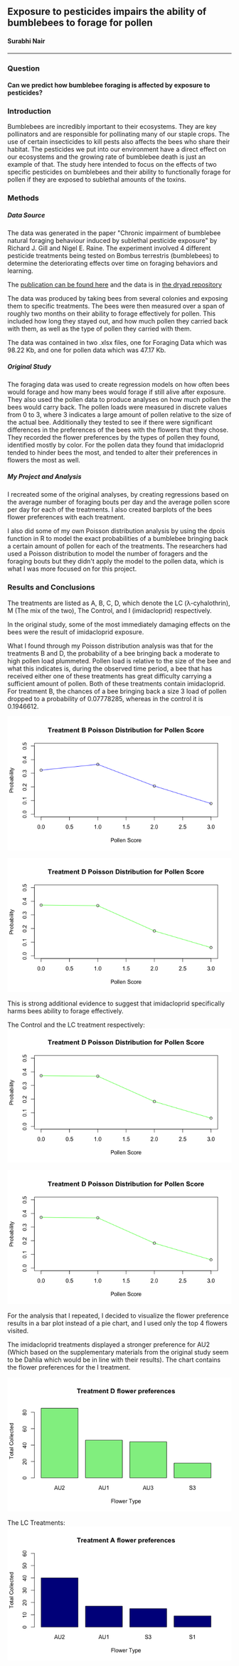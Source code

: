 ## Exposure to pesticides impairs the ability of bumblebees to forage for pollen

#### Surabhi Nair
----------
### Question
#### Can we predict how bumblebee foraging is affected by exposure to pesticides? 

### Introduction
Bumblebees are incredibly important to their ecosystems. They are key pollinators and are responsible for pollinating many of our staple crops. The use of certain insecticides to kill pests also affects the bees who share their habitat. 
The pesticides we put into our environment have a direct effect on our ecosystems and the growing rate of bumblebee death is just an example of that. The study here intended to focus on the effects of two specific pesticides on bumblebees and their ability to functionally forage for pollen if they are exposed to sublethal amounts of the toxins.

### Methods
##### Data Source
The data was generated in the paper "Chronic impairment of bumblebee natural foraging behaviour induced by sublethal pesticide exposure" by Richard J. Gill and Nigel E. Raine. The experiment involved 4 different pesticide treatments being tested on Bombus terrestris (bumblebees) to determine the deteriorating effects over time on foraging behaviors and learning. 

The [publication can be found here](http://onlinelibrary.wiley.com/doi/10.1111/1365-2435.12292/full) and the data is in [the dryad repository](http://datadryad.org/resource/doi:10.5061/dryad.kv558)

The data was produced by taking bees from several colonies and exposing them to specific treatments. The bees were then measured over a span of roughly two months on their ability to forage effectively for pollen. This included how long they stayed out, and how much pollen they carried back with them, as well as the type of pollen they carried with them. 

The data was contained in two .xlsx files, one for Foraging Data which was 98.22 Kb, and one for pollen data which was 47.17 Kb. 

##### Original Study
The foraging data was used to create regression models on how often bees would forage and how many bees would forage if still alive after exposure. They also used the pollen data to produce analyses on how much pollen the bees would carry back. The pollen loads were measured in discrete values from 0 to 3, where 3 indicates a large amount of pollen relative to the size of the actual bee. Additionally they tested to see if there were significant differences in the preferences of the bees with the flowers that they chose. They recorded the flower preferences by the types of pollen they found, identified mostly by color. For the pollen data they found that imidacloprid tended to hinder bees the most, and tended to alter their preferences in flowers the most as well. 

##### My Project and Analysis 
I recreated some of the original analyses, by creating regressions based on the average number of foraging bouts per day and the average pollen score per day for each of the treatments. I also created barplots of the bees flower preferences with each treatment. 

I also did some of my own Poisson distribution analysis by using the dpois function in R to model the exact probabilities of a bumblebee bringing back a certain amount of pollen for each of the treatments.  The researchers had used a Poisson distribution to model the number of foragers and the foraging bouts but they didn't apply the model to the pollen data, which is what I was more focused on for this project. 

### Results and Conclusions
The treatments are listed as A, B, C, D, which denote the LC (λ-cyhalothrin), M (The mix of the two), The Control, and I (imidacloprid) respectively. 

In the original study, some of the most immediately damaging effects on the bees were the result of imidacloprid exposure.

What I found through my Poisson distribution analysis was that for the treatments B and D, the probability of a bee bringing back a moderate to high pollen load plummeted. Pollen load is relative to the size of the bee and what this indicates is, during the observed time period, a bee that has received either one of these treatments has great difficulty carrying a sufficient amount of pollen. Both of these treatments contain imidacloprid. For treatment B, the chances of a bee bringing back a size 3 load of pollen dropped to a probability of 0.07778285, whereas in the control it is 0.1946612. 

![B Poisson Values](https://github.com/SubiNair/CompBioLabsAndAssigments/blob/master/Assignment11/BPoisson.png "B Poisson Values")

![D Poisson Values](https://github.com/SubiNair/CompBioLabsAndAssigments/blob/master/Assignment11/DPoisson.png "D Poisson Values")

This is strong additional evidence to suggest that imidacloprid specifically harms bees ability to forage effectively. 

The Control and the LC treatment respectively:
![C Poisson Values](https://github.com/SubiNair/CompBioLabsAndAssigments/blob/master/Assignment11/DPoisson.png "C Poisson Values")

![A Poisson Values](https://github.com/SubiNair/CompBioLabsAndAssigments/blob/master/Assignment11/DPoisson.png "A Poisson Values")


For the analysis that I repeated, I decided to visualize the flower preference results in a bar plot instead of a pie chart, and I used only the top 4 flowers visited. 

The imidacloprid treatments displayed a stronger preference for AU2 (Which based on the supplementary materials from the original study seem to be Dahlia which would be in line with their results). The chart contains the flower preferences for the I treatment.

![D Flower Pref](https://github.com/SubiNair/CompBioLabsAndAssigments/blob/master/Assignment11/DFlowerPref.png)

The LC Treatments:
![A Flower Pref](https://github.com/SubiNair/CompBioLabsAndAssigments/blob/master/Assignment11/AFlowerPref.png)

